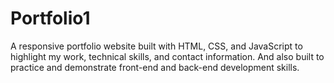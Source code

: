 # Portfolio1
A responsive portfolio website built with HTML, CSS, and JavaScript to highlight my work, technical skills, and contact information. And also built to practice and demonstrate front-end and back-end development skills.
